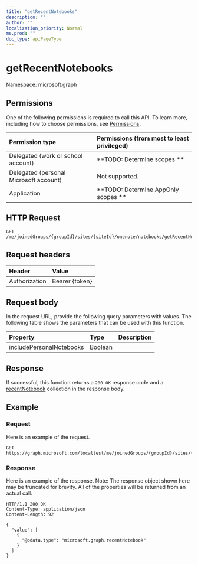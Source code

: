 ```yaml
---
title: "getRecentNotebooks"
description: ""
author: ""
localization_priority: Normal
ms.prod: ""
doc_type: apiPageType
---
```


# getRecentNotebooks

Namespace: microsoft.graph



## Permissions
One of the following permissions is required to call this API. To learn more, including how to choose permissions, see [Permissions](/concepts/permissions-reference.md).

|Permission type|Permissions (from most to least privileged)|
|:---|:---|
|Delegated (work or school account)|**TODO: Determine scopes **|
|Delegated (personal Microsoft account)|Not supported.|
|Application|**TODO: Determine AppOnly scopes **|

## HTTP Request
<!-- {
  "blockType": "ignored"
}
-->
``` http
GET /me/joinedGroups/{groupId}/sites/{siteId}/onenote/notebooks/getRecentNotebooks
```

## Request headers
|Header|Value|
|:---|:---|
|Authorization|Bearer {token}|

## Request body
In the request URL, provide the following query parameters with values.
The following table shows the parameters that can be used with this function.

|Property|Type|Description|
|:---|:---|:---|
|includePersonalNotebooks|Boolean||



## Response
If successful, this function returns a `200 OK` response code and a [recentNotebook](../resources/recentnotebook.md) collection in the response body.

## Example

### Request
Here is an example of the request.
<!-- {
  "blockType": "request",
  "name": "notebook_getrecentnotebooks"
}
-->
``` http
GET https://graph.microsoft.com/localtest/me/joinedGroups/{groupId}/sites/{siteId}/onenote/notebooks/getRecentNotebooks(includePersonalNotebooks=True)
```

### Response
Here is an example of the response. Note: The response object shown here may be truncated for brevity. All of the properties will be returned from an actual call.
<!-- {
  "blockType": "response",
  "truncated": true,
  "@odata.type": "collection(microsoft.graph.recentnotebook)"
}
-->
``` http
HTTP/1.1 200 OK
Content-Type: application/json
Content-Length: 92

{
  "value": [
    {
      "@odata.type": "microsoft.graph.recentNotebook"
    }
  ]
}
```

